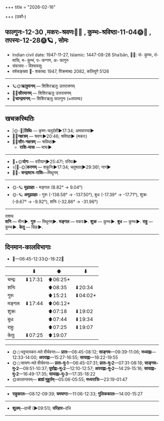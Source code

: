 +++
title = "2026-02-16"

+++
(उकौ॰)
## फाल्गुनः-12-30  ,मकरः-श्रवणः🌛🌌  ,  कुम्भः-श्रविष्ठा-11-04🌞🌌  ,  तपस्यः-12-28🌞🪐  , सोमः
- Indian civil date: 1947-11-27, Islamic: 1447-08-28 Shaʿbān, 🌌🌞: सं- कुम्भः, तं- मासि, म- कुम्भं, प- फग्गण, अ- फागुन
- संवत्सरः - विश्वावसुः
- वर्षसङ्ख्या 🌛- शकाब्दः 1947, विक्रमाब्दः 2082, कलियुगे 5126
___________________
- 🪐🌞**ऋतुमानम्** — शिशिरऋतुः उत्तरायणम्
- 🌌🌞**सौरमानम्** — शिशिरऋतुः उत्तरायणम्
- 🌛**चान्द्रमानम्** — शिशिरऋतुः फाल्गुनः (≈तपस्यः)
___________________


## खचक्रस्थितिः
- |🌞-🌛|**तिथिः** — कृष्ण-चतुर्दशी►17:34; अमावास्या►  
- 🌌🌛**नक्षत्रम्** — श्रवणः►20:46; श्रविष्ठा► (मकरः)  
- 🌌🌞**सौर-नक्षत्रम्** — श्रविष्ठा►  
  - **राशि-मासः** — माघः► 
___________________
- 🌛+🌞**योगः** — वरीयान्►25:47!; परिघः►  
- २|🌛-🌞|**करणम्** — शकुनिः►17:34; चतुष्पात्►29:36!; नाग►  
- 🌌🌛- **चन्द्राष्टम-राशिः**—मिथुनम्  
___________________
- 🌞-🪐 **मूढग्रहाः** - मङ्गलः (8.82° → 9.04°)
- 🌞-🪐 **अमूढग्रहाः** - गुरुः (-138.58° → -137.50°), बुधः (-17.39° → -17.71°), शुक्रः (-9.67° → -9.92°), शनिः (-32.86° → -31.96°)
___________________
राशयः  
**शनि** — मीनः►. **गुरु** — मिथुनम्►. **मङ्गल** — मकरः►. **शुक्र** — कुम्भः►. **बुध** — कुम्भः►. **राहु** — कुम्भः►. **केतु** — सिंहः►. 
___________________


## दिनमान-कालविभागाः
- 🌅—06:45-12:33🌞-18:22🌇  

|      |⬇     |⬆     |⬇     |
|------|-----|-----|------|
|चन्द्रः|⬇17:31 |⬆06:25*|     |
|शनिः   |     |⬆08:35 |⬇20:34 |
|गुरुः  |     |⬆15:21 |⬇04:02*|
|मङ्गलः |⬇17:44 |⬆06:12*|     |
|शुक्रः |     |⬆07:18 |⬇19:02 |
|बुधः   |     |⬆07:44 |⬇19:34 |
|राहुः  |     |⬆07:25 |⬇19:07 |
|केतुः  |⬇07:25 |⬆19:07 |     |
___________________
- 🌞⚝भट्टभास्कर-मते वीर्यवन्तः— **प्रातः**—06:45-08:12; **साङ्गवः**—09:39-11:06; **मध्याह्नः**—12:33-14:00; **अपराह्णः**—15:27-16:55; **सायाह्नः**—18:22-19:55  
- 🌞⚝सायण-मते वीर्यवन्तः— **प्रातः-मु॰1**—06:45-07:31; **प्रातः-मु॰2**—07:31-08:18; **साङ्गवः-मु॰2**—09:51-10:37; **पूर्वाह्णः-मु॰2**—12:10-12:57; **अपराह्णः-मु॰2**—14:29-15:16; **सायाह्नः-मु॰2**—16:49-17:35; **सायाह्नः-मु॰3**—17:35-18:22  
- 🌞कालान्तरम्— **ब्राह्मं मुहूर्तम्**—05:06-05:55; **मध्यरात्रिः**—23:19-01:47  
___________________
- **राहुकालः**—08:12-09:39; **यमघण्टः**—11:06-12:33; **गुलिककालः**—14:00-15:27  
___________________
- **शूलम्**—प्राची (►09:51); **परिहारः**–दधि  
___________________
